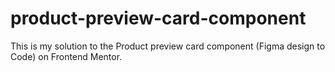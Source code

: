 # product-preview-card-component
This is my solution to the Product preview card component (Figma design to Code) on Frontend Mentor.
